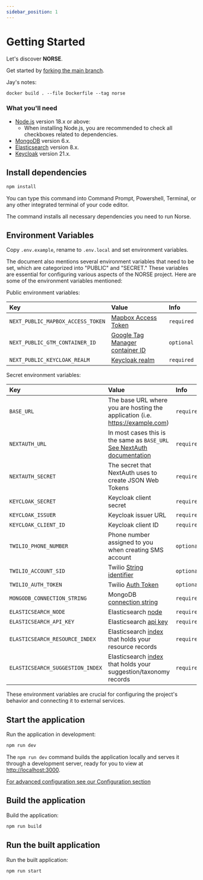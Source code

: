 ```yaml
---
sidebar_position: 1
---
```


# Getting Started

Let's discover **NORSE**.

Get started by [forking the main branch](https://github.com/211-Connect/Norse/fork).



Jay's notes:

    docker build . --file Dockerfile --tag norse



### What you'll need

- [Node.js](https://nodejs.org/en/download/) version 18.x or above:
  - When installing Node.js, you are recommended to check all checkboxes related to dependencies.
- [MongoDB](https://www.mongodb.com/download-center/community/releases) version 6.x.
- [Elasticsearch](https://www.elastic.co/downloads/elasticsearch) version 8.x.
- [Keycloak](https://www.keycloak.org/downloads) version 21.x.

## Install dependencies

```bash
npm install
```

You can type this command into Command Prompt, Powershell, Terminal, or any other integrated terminal of your code editor.

The command installs all necessary dependencies you need to run Norse.

## Environment Variables

Copy `.env.example`, rename to `.env.local` and set environment variables.

The document also mentions several environment variables that need to be set, which are categorized into "PUBLIC" and "SECRET." These variables are essential for configuring various aspects of the NORSE project. Here are some of the environment variables mentioned:

Public environment variables:

| Key                               | Value                                                                                                                                                                     | Info       |
| :-------------------------------- | :------------------------------------------------------------------------------------------------------------------------------------------------------------------------ | :--------- |
| `NEXT_PUBLIC_MAPBOX_ACCESS_TOKEN` | [Mapbox Access Token](https://docs.mapbox.com/api/overview/)                                                                                                              | `required` |
| `NEXT_PUBLIC_GTM_CONTAINER_ID`    | [Google Tag Manager container ID](https://support.google.com/tagmanager/answer/12974036?hl=en#:~:text=In%20Tag%20Manager%2C%20click%20Workspace,as%20%22GTM%2DXXXXXX%22.) | `optional` |
| `NEXT_PUBLIC_KEYCLOAK_REALM`      | [Keycloak realm](https://www.keycloak.org/docs/latest/server_admin/#configuring-realms)                                                                                   | `required` |

Secret environment variables:

| Key                              | Value                                                                                                                                               | Info       |
| :------------------------------- | :-------------------------------------------------------------------------------------------------------------------------------------------------- | :--------- |
| `BASE_URL`                       | The base URL where you are hosting the application (i.e. https://example.com)                                                                       | `required` |
| `NEXTAUTH_URL`                   | In most cases this is the same as `BASE_URL` [See NextAuth documentation](https://next-auth.js.org/getting-started/example#deploying-to-production) | `required` |
| `NEXTAUTH_SECRET`                | The secret that NextAuth uses to create JSON Web Tokens                                                                                             | `required` |
| `KEYCLOAK_SECRET`                | Keycloak client secret                                                                                                                              | `required` |
| `KEYCLOAK_ISSUER`                | Keycloak issuer URL                                                                                                                                 | `required` |
| `KEYCLOAK_CLIENT_ID`             | Keycloak client ID                                                                                                                                  | `required` |
| `TWILIO_PHONE_NUMBER`            | Phone number assigned to you when creating SMS account                                                                                              | `optional` |
| `TWILIO_ACCOUNT_SID`             | Twilio [String identifier](https://www.twilio.com/docs/glossary/what-is-a-sid)                                                                      | `optional` |
| `TWILIO_AUTH_TOKEN`              | Twilio [Auth Token](https://help.twilio.com/articles/223136027-Auth-Tokens-and-How-to-Change-Them)                                                  | `optional` |
| `MONGODB_CONNECTION_STRING`      | MongoDB [connection string](https://www.mongodb.com/docs/manual/reference/connection-string/)                                                       | `required` |
| `ELASTICSEARCH_NODE`             | Elasticsearch [node](https://www.elastic.co/guide/en/elasticsearch/reference/current/modules-node.html)                                             | `required` |
| `ELASTICSEARCH_API_KEY`          | Elasticsearch [api key](https://www.elastic.co/guide/en/elasticsearch/reference/current/security-api-create-api-key.html)                           | `required` |
| `ELASTICSEARCH_RESOURCE_INDEX`   | Elasticsearch [index](https://www.elastic.co/blog/what-is-an-elasticsearch-index) that holds your resource records                                  | `required` |
| `ELASTICSEARCH_SUGGESTION_INDEX` | Elasticsearch [index](https://www.elastic.co/blog/what-is-an-elasticsearch-index) that holds your suggestion/taxonomy records                       | `required` |

These environment variables are crucial for configuring the project's behavior and connecting it to external services.

## Start the application

Run the application in development:

```bash
npm run dev
```

The `npm run dev` command builds the application locally and serves it through a development server, ready for you to view at [http://localhost:3000](http://localhost:3000).

[For advanced configuration see our Configuration section](./configuration)

## Build the application

Build the application:

```bash
npm run build
```

## Run the built application

Run the built application:

```bash
npm run start
```
